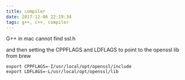 ```yaml
---
title: compiler
date: 2017-12-06 22:19:34
tags: g++, c++, compiler
---
```


G++ in mac cannot find ssl.h

and then setting the CPPFLAGS and LDFLAGS to point to the openssl lib from brew
```
export CPPFLAGS=-I/usr/local/opt/openssl/include
export LDFLAGS=-L/usr/local/opt/openssl/lib
```
